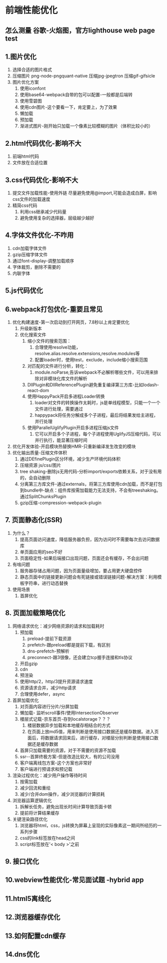 # 前端性能优化
## 怎么测量 谷歌-火焰图，官方lighthouse web page test
## 1.图片优化
1. 选择合适的图片格式
2. 压缩图片 png-node-pngquant-native 压缩jpg-jpegtron 压缩gif-gifsicle
3. 图片优化方案
   1. 使用iconfont
   2. 使用base64-webpack自带的包可以配置-一般都是后端转
   3. 使用雪碧图
   4. 使用cdn图片-这个要看一下，肯定要上，为了效果
   5. 懒加载
   6. 预加载
   7. 渐进式图片-刚开始只加载一个像素比较模糊的图片（体积比较小的）
   
## 2.html代码优化-影响不大
1. 前端html代码
2. 文件放在合适位置
## 3.css代码优化-影响不大
1. 提交文件加载性能-使用外链 尽量避免使用@import,可能会造成白屏，影响css文件的加载速度
2. 精简css代码
   1. 利用css继承减少代码量
   2. 避免使用复杂的选择器，层级越少越好
## 4.字体文件优化-不咋用
1. cdn加载字体文件
2. gzip压缩字体文件
3. 通过font-display-调整加载顺序
4. 字体裁剪，删除不需要的
5. 内联字体
## 5.js代码优化
## 6.webpack打包优化-重要且常见
1. 优化构建速度-第一次启动到打开网页，7.8秒以上肯定要优化
   1. 升级新版本
   2. 优化搜索文件
      1. 缩小文件的搜索范围：
         1. 合理使用resolve功能，resolve.alias.resolve.extensions,resolve.modules等
         2. 配置loader时，使用test，exclude，include缩小搜索范围
      2. 对匹配的文件进行分析，转化：
         1. module.noParse,告诉webpack不必解析哪些文件，可以用来排除对非模块化库文件的解析
      3. DllPlugin和DllReferencePlugin避免重复编译第三方库-比如lodash-react-dom
      4. 使用HappyPack开启多进程Loader转换
         1. loader对文件的转换操作太耗时，js是单线程模型，只能一个一个文件进行处理，需要通过
         2. happypack将任务分解成多个子进程，最后将结果发给主进程，并行处理
      5. 使用ParallelUglifyPlugin开启多进程压缩js文件
         1. 它可以开启多个子进程，每个子进程使用UglifyJS压缩代码，可以并行执行，能显著压缩时间
2. 优化开发体验-开启模块热替换HMR-只重新编译发生改变的模块
3. 优化输出质量-压缩文件体积
   1. 通过DEfinePlugin区分环境，减少生产环境代码体积
   2. 压缩资源 js/css/图片
   3. tree shaking-删除js无用代码-分析import/exports依赖关系，对于没有用的，会自动删除
   4. 分离第三方库文件-通过externals，将第三方库使用cdn加载，而不是打包到bundle中-缺点：组件库按需加载能力无法支持，不会有treeshaking。通过SplitChunksPlugin
   5. gzip压缩-compression-webpack-plugin
## 7. 页面静态化(SSR)
1. 为什么？
   1. 提高页面访问速度，降低服务器负担，因为访问时不需要每次去访问数据库
   2. 单页面应用的seo不好
   3. 页面稳定性-如果后端接口出现问题，页面还会有缓存，不会出问题
2. 有啥问题
   1. 服务器存储占用问题，因为页面量级增加，要占用更大硬盘控件
   2. 静态页面中的链接更新问题会有死链接或错误链接问题-解决方案：利用模板字符串，进行动态替换
3. 使用场景
   1. 首屏优化
## 8. 页面加载策略优化
1. 网络请求优化：减少网络资源的请求和加载耗时
   1. 预加载
      1. preload-提前下载资源
      2. prefetch-跟preload都是提前下载，有区别
      3. dns-prefetch-预解析
      4. preconnect-跟3很像，还会建立tcp握手连接和tls协议
   2. 开启gzip
   3. cdn
   4. 预渲染
   5. 使用http/2，http/3提升资源请求速度
   6. 资源请求合并，减少http请求
   7. 合理使用defer，async
2. 首屏加载优化
   1. 对页面内容进行分片/分屏加载
   2. 懒加载- 监听scroll事件/使用IntersectionObserver
   3. 楼层式记载-京东首页-存到localstorage？？？
      1. 楼层数据异步加载和本地缓存相结合的方式
      2. 在页面上放md5值，用来判断是使用接口数据还是缓存数据。进入页面后，将数据请求回来后，进行缓存，对楼层分别判断是使用接口数据还是缓存数据
   4. 首屏只加载需要的资源，对于不需要的资源不加载
   5. ssr--首屏终极方案-但是改造比较大，有的公司没用
   6. 客户端离线包方案-这个方案也非常好
   7. 客户端进行预请求和预记载
3. 渲染过程优化：减少用户操作等待时间
   1. 按需加载
   2. 减少回流和重绘
   3. 减少/合并dom操作，减少浏览器的计算损耗
4. 浏览器运算逻辑优化
   1. 拆解长任务，避免出现长时间计算导致页面卡顿
   2. 提前将计算结果缓存
5. 关键渲染路径优化
   1. 浏览器将html，css，js转换为屏幕上呈现的实际像素这一期间所经历的一系列步骤
   2. css的link标签放在head之间
   3. script标签放在'< body >'之前
## 9. 接口优化
## 10.webview性能优化-常见面试题 -hybrid app
## 11.html5离线化
## 12.浏览器缓存优化
## 13.如何配置cdn缓存
## 14.dns优化